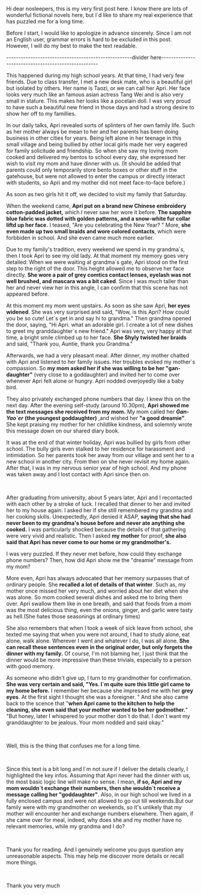 Hi dear nosleepers, this is my very first post here. I know there are lots of  wonderful fictional novels here, but I\`d like to share my real experience that has puzzled me for a long time.

Before I start, I would like to apologize in advance sincerely. Since I am not an English user, grammar errors is hard to be excluded in this post. However, I will do my best to make the text readable.

\----------------------------------------------------divider here----------------------------------------------------

This happened during my high school years. At that time, I had very few friends. Due to class transfer, I met a new desk mate, who is a beautiful girl but isolated by others. Her name is Taozi, or we can call her Apri. Her face looks very much like an famous asian actress Tang Wei and is also very small in stature. This makes her looks like a pocelain doll. I was very proud to have such a beautiful new friend in those days and had a strong desire to show her off to my famillies.

In our daily talks, Apri revealed sorts of splinters of her own family life. Such as her mother always be mean to her and her parents has been doing business in other cities for years. Being left alone in her teenage in this small village and being bullied by other local girls made her very eagered for family solicitude and friendship. So when she saw my loving mom cooked and delivered my bentos to school every day, she expressed her wish to visit my mom and have dinner with us. (It should be added that parents could only temporarily store bento boxes or other stuff in the gatehouse, but were not allowed to enter the campus or directly interact with students, so Apri and my mother did not meet  face-to-face before.)

As soon as two girls hit it off, we decided to visit my family that Saturday.

When the weekend came, **Apri put on a brand new Chinese embroidery cotton-padded jacket,** which I never saw her wore it before. **The sapphire blue fabric was dotted with golden patterns, and a snow-white fur collar liftd up her face.** I teased, "Are you celebrating the New Year? " More, **she even made up two small braids and wore colored contacts**, which were forbbiden in school. And she even came much more earlier.

Due to my family's tradition, every weekend we spend in my grandma\`s,  then I took Apri to see my old lady. At that moment my memory goes very detailed: When we were waiting at grandma\`s gate, Apri stood on the first step to the right of the door. This height allowed me to observe her face directly. **She wore a pair of grey comtics contact lenses, eyelash was not well brushed, and mascara was a bit caked**. Since I was much taller than her and never view her in this angle, I can confirm that this scene has not appeared before.

At this moment my mom went upstairs. As soon as she saw Apri, **her eyes widened**. She was very surprised and said, "Wow, is this Apri? How could you be so cute! Let\`s get in and say hi to grandma." Then grandma opened the door, saying, "Hi Apri. what an adorable girl. I create a lot of new dishes to greet my granddaughter\`s new friend." Apri was very, very happy at that time, a bright smile climbed up to her face. **She Shyly twisted her braids** and said, "Thank you, Auntie, thank you Grandma."

Afterwards, we had a very pleasant meal. After dinner, my mother chatted with Apri and listened to her family issues. Her troubles evoked my mother\`s compassion. So **my mom asked her if she was willing to be her "gan-daughter"** (very close to a goddaughter) and invited her to come over whenever Apri felt alone or hungry. Apri nodded overjoyedly like a baby bird.

They also privately exchanged phone numbers that day. I knew this on the next day. After the evening self-study (around 10.30pm), **Apri showed me the text messages she received from my mom.** My mom called her ***Gan- Yao\`er*** **(the youngest goddaughter)** ,and wished her **"a good dreamie"**. She kept praising my mother for her childlike kindness, and solemnly wrote this message down on our shared diary book.

It was at the end of that winter holiday, Apri was bullied by girls from other school. The bully girls even stalked to her residence for harassment and intimidation. So her parents took her away from our village and sent her to a new school in another city. From then on she never revisit my home again. After that, I was in my nervous senior year of high school. And my phone was taken away and I lost contact with Apri since then on.

&#x200B;

After graduating from university, about 5 years later, Apri and I recontacted with each other by a stroke of luck. I recalled that dinner to her and invited her to my house again. I asked her if she still remembered my grandma and her cooking skills.  Unexpectedly, Apri denied it ASAP, **saying that she had never been to my grandma's house before and never ate anything she cooked.** I was particularly shocked because the details of that gathering were very vivid and realistic. Then I asked **my mother** for proof, **she also said that Apri has never come to our home or my grandmother's.**

I was very puzzled. If they never met before, how could they exchange phone numbers? Then, how did Apri show me the "dreamie" message from my mom?

More even, Apri has always advocated that her memory surpasses that of ordinary people. She **recalled a lot of details of that winter**. Such as, my mother once missed her very much, and worried about her diet when she was alone. So mom cooked several dishes and asked me to bring them over. Apri swallow them like in one breath, and said that foods from a mom was the most delicious thing, even the onions, ginger, and garlic were tasty as hell.(She hates those seasonings at ordinary times)

She also remembers that when I took a week of sick leave from school, she texted me saying that when you were not around, I had to study alone, eat alone, walk alone. Wherever I went and whatever I do, I was all alone. **She can recall these sentences even in the original order, but only forgets the dinner with my family.** Of course, I'm not blaming her, I just think that the dinner would be more impressive than these trivials, especially to a person with good memory.

As someone who didn't give up, I turn to my grandmother for confirmation. **She was very certain and said, "Yes. I\`m quite sure this little girl came to my home before.** I remember her because she impressed me with her **grey eyes**.  At the first sight I thought she was a foreigner. " And she also came back to the scence that "**when Apri came to the kitchen to help the cleaning, she even said that your mother wanted to be her godmother.**" "But honey, later I whispered to your mother don\`t do that. I don\`t want my granddaughter to be jealous. Your mom nodded and said okay."

&#x200B;

Well, this is the thing that confuses me for a long time.

&#x200B;

Since this text is a bit long and I\`m not sure if I deliver the details clearly,  I highlighted the key infos. Assuming that Apri never had the dinner with us, the most basic logic line will make no sense.  I mean, **if so, Apri and my mom wouldn\`t exchange their numbers, then she wouldn\`t receive a message calling her "goddaughter"**. Also, in our high school we lived in a fully enclosed campus and were not allowed to go out till weekends.But our family were with my grandmother on weekends, so it's unlikely that my mother will encounter her and exchange numbers elsewhere. Then again, if she came over for meal, indeed, why does she and my mother have no relevant memories, while my grandma and I do?

&#x200B;

Thank you for reading. And I genuinely welcome you guys question any unreasonable aspects.  This may help me discover more details or recall more things.

&#x200B;

Thank you very much